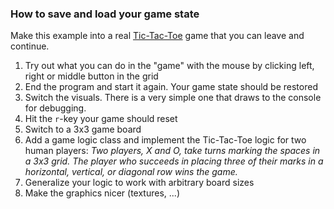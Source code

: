### How to save and load your game state
Make this example into a real [Tic-Tac-Toe](https://en.wikipedia.org/wiki/Tic-tac-toe) game that you can leave and continue.

1. Try out what you can do in the "game" with the mouse by clicking left, right or middle button in the grid
1. End the program and start it again. Your game state should be restored
1. Switch the visuals. There is a very simple one that draws to the console for debugging.
1. Hit the `r`-key your game should reset
1. Switch to a 3x3 game board
1. Add a game logic class and implement the Tic-Tac-Toe logic for two human players:
*Two players, X and O, take turns marking the spaces in a 3x3 grid. 
The player who succeeds in placing three of their marks in a horizontal, vertical, or diagonal row wins the game.*
1. Generalize your logic to work with arbitrary board sizes
1. Make the graphics nicer (textures, ...)

